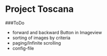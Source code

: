 # Project Toscana

###ToDo
- forward and backward Button in Imageview
- sorting of images by criteria
- paging/Infinite scrolling
- config-file

